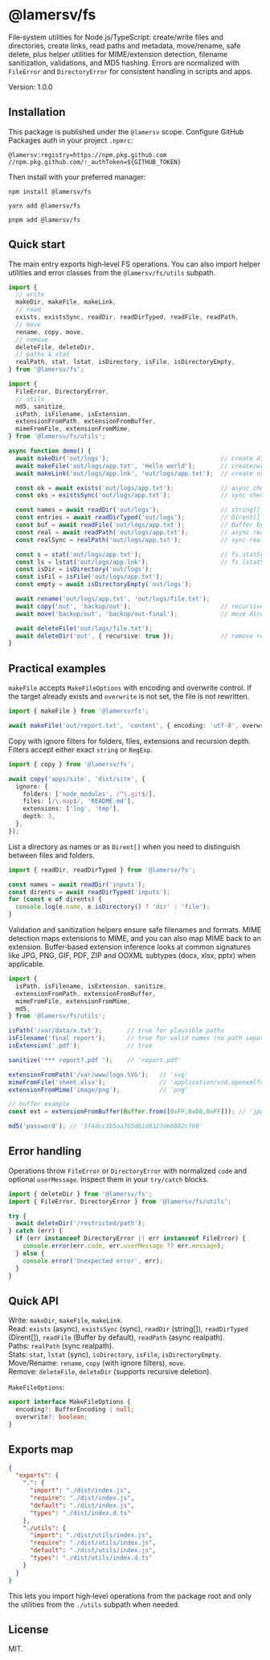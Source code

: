# @lamersv/fs

File‑system utilities for Node.js/TypeScript: create/write files and directories, create links, read paths and metadata, move/rename, safe delete, plus helper utilities for MIME/extension detection, filename sanitization, validations, and MD5 hashing. Errors are normalized with `FileError` and `DirectoryError` for consistent handling in scripts and apps.

Version: 1.0.0

## Installation

This package is published under the `@lamersv` scope. Configure GitHub Packages auth in your project `.npmrc`:

```
@lamersv:registry=https://npm.pkg.github.com
//npm.pkg.github.com/:_authToken=${GITHUB_TOKEN}
```

Then install with your preferred manager:

```
npm install @lamersv/fs
```

```
yarn add @lamersv/fs
```

```
pnpm add @lamersv/fs
```

## Quick start

The main entry exports high‑level FS operations. You can also import helper utilities and error classes from the `@lamersv/fs/utils` subpath.

```ts
import {
  // write
  makeDir, makeFile, makeLink,
  // read
  exists, existsSync, readDir, readDirTyped, readFile, readPath,
  // move
  rename, copy, move,
  // remove
  deleteFile, deleteDir,
  // paths & stat
  realPath, stat, lstat, isDirectory, isFile, isDirectoryEmpty,
} from '@lamersv/fs';

import {
  FileError, DirectoryError,
  // utils
  md5, sanitize,
  isPath, isFilename, isExtension,
  extensionFromPath, extensionFromBuffer,
  mimeFromFile, extensionFromMime,
} from '@lamersv/fs/utils';

async function demo() {
  await makeDir('out/logs');                               // create directory (recursive)
  await makeFile('out/logs/app.txt', 'Hello world');       // create/write file
  await makeLink('out/logs/app.lnk', 'out/logs/app.txt');  // create symlink

  const ok = await exists('out/logs/app.txt');             // async check
  const oks = existsSync('out/logs/app.txt');              // sync check

  const names = await readDir('out/logs');                 // string[]
  const entries = await readDirTyped('out/logs');          // Dirent[]
  const buf = await readFile('out/logs/app.txt');          // Buffer by default
  const real = await readPath('out/logs/app.txt');         // async realpath
  const realSync = realPath('out/logs/app.txt');           // sync realpath

  const s = stat('out/logs/app.txt');                      // fs.statSync with guards
  const ls = lstat('out/logs/app.lnk');                    // fs.lstatSync
  const isDir = isDirectory('out/logs');
  const isFil = isFile('out/logs/app.txt');
  const empty = await isDirectoryEmpty('out/logs');

  await rename('out/logs/app.txt', 'out/logs/file.txt');
  await copy('out', 'backup/out');                         // recursive copy
  await move('backup/out', 'backup/out-final');            // move directories/files

  await deleteFile('out/logs/file.txt');
  await deleteDir('out', { recursive: true });             // remove recursively
}
```

## Practical examples

`makeFile` accepts `MakeFileOptions` with encoding and overwrite control. If the target already exists and `overwrite` is not set, the file is not rewritten.

```ts
import { makeFile } from '@lamersv/fs';

await makeFile('out/report.txt', 'content', { encoding: 'utf-8', overwrite: true });
```

Copy with ignore filters for folders, files, extensions and recursion depth. Filters accept either exact `string` or `RegExp`.

```ts
import { copy } from '@lamersv/fs';

await copy('apps/site', 'dist/site', {
  ignore: {
    folders: ['node_modules', /^\.git$/],
    files: [/\.map$/, 'README.md'],
    extensions: ['log', 'tmp'],
    depth: 3,
  },
});
```

List a directory as names or as `Dirent[]` when you need to distinguish between files and folders.

```ts
import { readDir, readDirTyped } from '@lamersv/fs';

const names = await readDir('inputs');
const dirents = await readDirTyped('inputs');
for (const e of dirents) {
  console.log(e.name, e.isDirectory() ? 'dir' : 'file');
}
```

Validation and sanitization helpers ensure safe filenames and formats. MIME detection maps extensions to MIME, and you can also map MIME back to an extension. Buffer‑based extension inference looks at common signatures like JPG, PNG, GIF, PDF, ZIP and OOXML subtypes (docx, xlsx, pptx) when applicable.

```ts
import {
  isPath, isFilename, isExtension, sanitize,
  extensionFromPath, extensionFromBuffer,
  mimeFromFile, extensionFromMime,
  md5,
} from '@lamersv/fs/utils';

isPath('/var/data/x.txt');       // true for plausible paths
isFilename('final report');      // true for valid names (no path separators)
isExtension('.pdf');             // true

sanitize('*** report?.pdf ');    // 'report.pdf'

extensionFromPath('/var/www/logo.SVG');   // 'svg'
mimeFromFile('sheet.xlsx');               // 'application/vnd.openxmlformats-officedocument.spreadsheetml.sheet'
extensionFromMime('image/png');           // 'png'

// buffer example
const ext = extensionFromBuffer(Buffer.from([0xFF,0xD8,0xFF])); // 'jpg' for JPEG signatures

md5('password'); // '5f4dcc3b5aa765d61d8327deb882cf99'
```

## Error handling

Operations throw `FileError` or `DirectoryError` with normalized `code` and optional `userMessage`. Inspect them in your `try/catch` blocks.

```ts
import { deleteDir } from '@lamersv/fs';
import { FileError, DirectoryError } from '@lamersv/fs/utils';

try {
  await deleteDir('/restricted/path');
} catch (err) {
  if (err instanceof DirectoryError || err instanceof FileError) {
    console.error(err.code, err.userMessage ?? err.message);
  } else {
    console.error('Unexpected error', err);
  }
}
```

## Quick API

Write: `makeDir`, `makeFile`, `makeLink`.  
Read: `exists` (async), `existsSync` (sync), `readDir` (string[]), `readDirTyped` (Dirent[]), `readFile` (Buffer by default), `readPath` (async realpath).  
Paths: `realPath` (sync realpath).  
Stats: `stat`, `lstat` (sync), `isDirectory`, `isFile`, `isDirectoryEmpty`.  
Move/Rename: `rename`, `copy` (with ignore filters), `move`.  
Remove: `deleteFile`, `deleteDir` (supports recursive deletion).

`MakeFileOptions`:

```ts
export interface MakeFileOptions {
  encoding?: BufferEncoding | null;
  overwrite?: boolean;
}
```

## Exports map

```json
{
  "exports": {
    ".": {
      "import": "./dist/index.js",
      "require": "./dist/index.js",
      "default": "./dist/index.js",
      "types": "./dist/index.d.ts"
    },
    "./utils": {
      "import": "./dist/utils/index.js",
      "require": "./dist/utils/index.js",
      "default": "./dist/utils/index.js",
      "types": "./dist/utils/index.d.ts"
    }
  }
}
```

This lets you import high‑level operations from the package root and only the utilities from the `./utils` subpath when needed.

## License

MIT.
